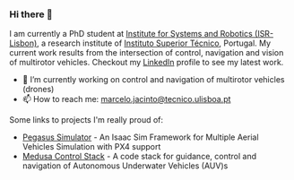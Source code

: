 ### Hi there 👋

I am currently a PhD student at [Institute for Systems and Robotics (ISR-Lisbon)](https://welcome.isr.tecnico.ulisboa.pt/projects_cat/dsor/), a research institute of [Instituto Superior Técnico](https://tecnico.ulisboa.pt/en), Portugal. My current work results from the intersection of control, navigation and vision of multirotor vehicles. Checkout my [LinkedIn](https://www.linkedin.com/in/marcelo-jacinto/) profile to see my latest work.

- 🤖 I’m currently working on control and navigation of multirotor vehicles (drones)
- 📫 How to reach me: marcelo.jacinto@tecnico.ulisboa.pt

Some links to projects I'm really proud of:
- [Pegasus Simulator](https://github.com/PegasusSimulator/PegasusSimulator) - An Isaac Sim Framework for Multiple Aerial Vehicles Simulation with PX4 support 
- [Medusa Control Stack](https://github.com/dsor-isr/medusa_simulation) - A code stack for guidance, control and navigation of Autonomous Underwater Vehicles (AUV)s
